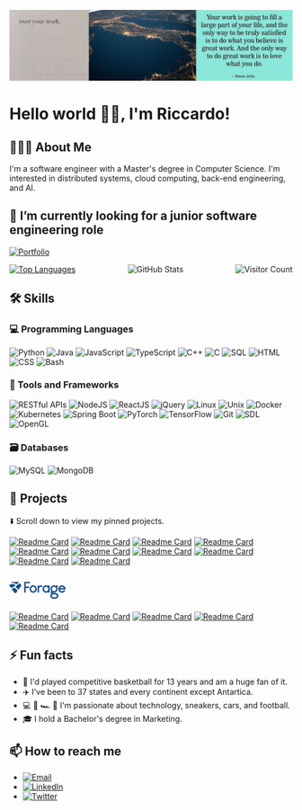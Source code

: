 ![Banner](images/banner/github_banner.jpeg)

# Hello world 👋🏼, I'm Riccardo!

## 👨🏻‍💻 About Me
I'm a software engineer with a Master's degree in Computer Science. I'm interested in distributed systems, cloud computing, back-end engineering, and AI.

## 🔭 I’m currently looking for a junior software engineering role
[![Portfolio](https://img.shields.io/badge/Portfolio-📁-%23F3FF00?&style=for-the-badge&labelColor=000000)](https://ricpro.net/)

<div style="display: flex; justify-content: space-between;">
    <a href="https://github.com/riccardoprosdocimi/github-readme-stats">
        <img src="https://github-readme-stats.vercel.app/api/top-langs/?username=riccardoprosdocimi&layout=compact&langs_count=20&hide=Jupyter%20Notebook,c" alt="Top Languages">
    </a>
    <img src="https://github-readme-stats.vercel.app/api?username=riccardoprosdocimi&show_icons=true&theme=highcontrast&hide=issues,contribs&rank_icon=github&include_all_commits=true&show=prs_merged,prs_merged_percentage" alt="GitHub Stats">
    <img src="https://hits.seeyoufarm.com/api/count/incr/badge.svg?url=https%3A%2F%2Fgithub.com%2Friccardoprosdocimi&count_bg=%23F3FF00&edge&title_bg=%23000&icon=github.svg&icon_color=%23FFFFFF&title=Visitors&edge_flat=false" alt="Visitor Count">
</div>

<!--
[![Top Langs](https://github-readme-stats.vercel.app/api/top-langs/?username=riccardoprosdocimi&layout=compact&langs_count=20&hide=Jupyter%20Notebook,c)](https://github.com/riccardoprosdocimi/github-readme-stats)

![GitHub Stats](https://github-readme-stats.vercel.app/api?username=riccardoprosdocimi&show_icons=true&theme=highcontrast&hide=issues,contribs&rank_icon=github&include_all_commits=true&show=prs_merged,prs_merged_percentage)

![Visitor Count](https://hits.seeyoufarm.com/api/count/incr/badge.svg?url=https%3A%2F%2Fgithub.com%2Friccardoprosdocimi&count_bg=%23F3FF00&edge&title_bg=%23000&icon=github.svg&icon_color=%23FFFFFF&title=Visitors&edge_flat=false)
-->

## 🛠 Skills
### 💻 Programming Languages
![Python](https://img.shields.io/badge/Python-3776AB?style=for-the-badge&logo=python&logoColor=white)
![Java](https://img.shields.io/badge/Java-007396?style=for-the-badge&logo=java&logoColor=white)
![JavaScript](https://img.shields.io/badge/JavaScript-F7DF1E?style=for-the-badge&logo=javascript&logoColor=black)
![TypeScript](https://img.shields.io/badge/TypeScript-007ACC?style=for-the-badge&logo=typescript&logoColor=white)
![C++](https://img.shields.io/badge/C++-00599C?style=for-the-badge&logo=c%2B%2B&logoColor=white)
![C](https://img.shields.io/badge/C-A8B9CC?style=for-the-badge&logo=c&logoColor=black)
![SQL](https://img.shields.io/badge/SQL-4479A1?style=for-the-badge&logo=sql&logoColor=white)
![HTML](https://img.shields.io/badge/HTML5-E34F26?style=for-the-badge&logo=html5&logoColor=white)
![CSS](https://img.shields.io/badge/CSS3-1572B6?style=for-the-badge&logo=css3&logoColor=white)
![Bash](https://img.shields.io/badge/Bash-4EAA25?style=for-the-badge&logo=gnu-bash&logoColor=white)
### 🔧 Tools and Frameworks
![RESTful APIs](https://img.shields.io/badge/RESTful_APIs-FF6C37?style=for-the-badge&logo=restful&logoColor=white)
![NodeJS](https://img.shields.io/badge/Node.js-339933?style=for-the-badge&logo=nodedotjs&logoColor=white)
![ReactJS](https://img.shields.io/badge/React-61DAFB?style=for-the-badge&logo=react&logoColor=black)
![jQuery](https://img.shields.io/badge/jQuery-0769AD?style=for-the-badge&logo=jquery&logoColor=white)
![Linux](https://img.shields.io/badge/Linux-FCC624?style=for-the-badge&logo=linux&logoColor=black)
![Unix](https://img.shields.io/badge/Unix-262577?style=for-the-badge&logo=unix&logoColor=white)
![Docker](https://img.shields.io/badge/Docker-2496ED?style=for-the-badge&logo=docker&logoColor=white)
![Kubernetes](https://img.shields.io/badge/Kubernetes-326CE5?style=for-the-badge&logo=kubernetes&logoColor=white)
![Spring Boot](https://img.shields.io/badge/Spring_Boot-6DB33F?style=for-the-badge&logo=spring-boot&logoColor=white)
![PyTorch](https://img.shields.io/badge/PyTorch-EE4C2C?style=for-the-badge&logo=pytorch&logoColor=white)
![TensorFlow](https://img.shields.io/badge/TensorFlow-FF6F00?style=for-the-badge&logo=tensorflow&logoColor=white)
![Git](https://img.shields.io/badge/Git-F05032?style=for-the-badge&logo=git&logoColor=white)
![SDL](https://img.shields.io/badge/SDL-000080?style=for-the-badge&logo=sdl&logoColor=white)
![OpenGL](https://img.shields.io/badge/OpenGL-5586A4?style=for-the-badge&logo=opengl&logoColor=white)
### 🗃️ Databases
![MySQL](https://img.shields.io/badge/MySQL-4479A1?style=for-the-badge&logo=mysql&logoColor=white)
![MongoDB](https://img.shields.io/badge/MongoDB-47A248?style=for-the-badge&logo=mongodb&logoColor=white)

## 🚀 Projects
⬇️ Scroll down to view my pinned projects.

[![Readme Card](https://github-readme-stats.vercel.app/api/pin/?username=riccardoprosdocimi&repo=raw-sockets)](https://github.com/riccardoprosdocimi/raw-sockets)
[![Readme Card](https://github-readme-stats.vercel.app/api/pin/?username=riccardoprosdocimi&repo=multi-threaded-key-value-store-rpc)](https://github.com/riccardoprosdocimi/multi-threaded-key-value-store-rpc)
[![Readme Card](https://github-readme-stats.vercel.app/api/pin/?username=riccardoprosdocimi&repo=multiple-multi-threaded-key-value-stores)](https://github.com/riccardoprosdocimi/multiple-multi-threaded-key-value-stores)
[![Readme Card](https://github-readme-stats.vercel.app/api/pin/?username=riccardoprosdocimi&repo=single-server-key-value-store-tcp-udp)](https://github.com/riccardoprosdocimi/single-server-key-value-store-tcp-udp)
[![Readme Card](https://github-readme-stats.vercel.app/api/pin/?username=riccardoprosdocimi&repo=coinchat-front-end)](https://github.com/riccardoprosdocimi/coinchat-front-end)
[![Readme Card](https://github-readme-stats.vercel.app/api/pin/?username=riccardoprosdocimi&repo=mini-shell)](https://github.com/riccardoprosdocimi/mini-shell)
[![Readme Card](https://github-readme-stats.vercel.app/api/pin/?username=riccardoprosdocimi&repo=shapes-photo-album)](https://github.com/riccardoprosdocimi/shapes-photo-album)
[![Readme Card](https://github-readme-stats.vercel.app/api/pin/?username=riccardoprosdocimi&repo=sliding-puzzle-game)](https://github.com/riccardoprosdocimi/sliding-puzzle-game)
[![Readme Card](https://github-readme-stats.vercel.app/api/pin/?username=riccardoprosdocimi&repo=tuiter-node-server-app)](https://github.com/riccardoprosdocimi/tuiter-node-server-app)
[![Readme Card](https://github-readme-stats.vercel.app/api/pin/?username=riccardoprosdocimi&repo=tuiter-react-web-app)](https://github.com/riccardoprosdocimi/tuiter-react-web-app)

## [<img src="/images/logos/forage_logo.png" alt="Forage Logo" width="100"/>](https://theforage.com/)
[![Readme Card](https://github-readme-stats.vercel.app/api/pin/?username=riccardoprosdocimi&repo=forage-lyft-starter-repo)](https://github.com/riccardoprosdocimi/forage-lyft-starter-repo)
[![Readme Card](https://github-readme-stats.vercel.app/api/pin/?username=riccardoprosdocimi&repo=forage-jpmc-swe-task-3)](https://github.com/riccardoprosdocimi/forage-jpmc-swe-task-3)
[![Readme Card](https://github-readme-stats.vercel.app/api/pin/?username=riccardoprosdocimi&repo=forage-citi-icg-tsd)](https://github.com/riccardoprosdocimi/forage-citi-icg-tsd)
[![Readme Card](https://github-readme-stats.vercel.app/api/pin/?username=riccardoprosdocimi&repo=gs-rest-service)](https://github.com/riccardoprosdocimi/gs-rest-service)
[![Readme Card](https://github-readme-stats.vercel.app/api/pin/?username=riccardoprosdocimi&repo=forage-cognizant-ai)](https://github.com/riccardoprosdocimi/forage-cognizant-ai)

## ⚡ Fun facts
- 🏀 I'd played competitive basketball for 13 years and am a huge fan of it.
- ✈️ I've been to 37 states and every continent except Antartica.
- 💻 👟 🏎 🏈 I'm passionate about technology, sneakers, cars, and football.
- 🎓 I hold a Bachelor's degree in Marketing.

## 📫 How to reach me
- [![Email](https://img.shields.io/badge/Email-D14836?style=for-the-badge&logo=gmail&logoColor=white)](mailto:riccardo.prosdocimi@gmail.com)
- [![LinkedIn](https://img.shields.io/badge/LinkedIn-0077B5?style=for-the-badge&logo=linkedin&logoColor=white)](https://www.linkedin.com/in/riccardo-prosdocimi)
- [![Twitter](https://img.shields.io/badge/Twitter-1DA1F2?style=for-the-badge&logo=twitter&logoColor=white)](https://twitter.com/ricpr0)
